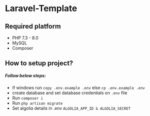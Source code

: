 # Laravel-Template

## Required platform

- PHP 7.3 - 8.0
- MySQL
- Composer

## How to setup project?

##### Follow below steps:

- If windows run `copy .env.example .env` else `cp .env.example .env`
- create database and set database credentials on `.env` file
- Run `composer i`
- Run `php artisan migrate`
- Set algolia details in .env `ALGOLIA_APP_ID & ALGOLIA_SECRET`
